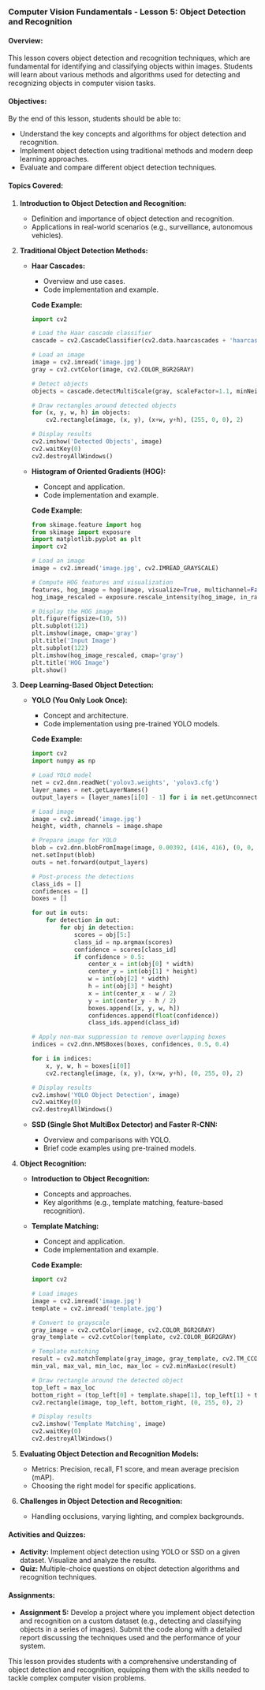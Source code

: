 ### Computer Vision Fundamentals - Lesson 5: Object Detection and Recognition

#### Overview:

This lesson covers object detection and recognition techniques, which are fundamental for identifying and classifying objects within images. Students will learn about various methods and algorithms used for detecting and recognizing objects in computer vision tasks.

#### Objectives:

By the end of this lesson, students should be able to:

- Understand the key concepts and algorithms for object detection and recognition.
- Implement object detection using traditional methods and modern deep learning approaches.
- Evaluate and compare different object detection techniques.

#### Topics Covered:

1. **Introduction to Object Detection and Recognition:**

   - Definition and importance of object detection and recognition.
   - Applications in real-world scenarios (e.g., surveillance, autonomous vehicles).

2. **Traditional Object Detection Methods:**

   - **Haar Cascades:**

     - Overview and use cases.
     - Code implementation and example.

     **Code Example:**

     ```python
     import cv2

     # Load the Haar cascade classifier
     cascade = cv2.CascadeClassifier(cv2.data.haarcascades + 'haarcascade_frontalface_default.xml')

     # Load an image
     image = cv2.imread('image.jpg')
     gray = cv2.cvtColor(image, cv2.COLOR_BGR2GRAY)

     # Detect objects
     objects = cascade.detectMultiScale(gray, scaleFactor=1.1, minNeighbors=5, minSize=(30, 30))

     # Draw rectangles around detected objects
     for (x, y, w, h) in objects:
         cv2.rectangle(image, (x, y), (x+w, y+h), (255, 0, 0), 2)

     # Display results
     cv2.imshow('Detected Objects', image)
     cv2.waitKey(0)
     cv2.destroyAllWindows()
     ```

   - **Histogram of Oriented Gradients (HOG):**

     - Concept and application.
     - Code implementation and example.

     **Code Example:**

     ```python
     from skimage.feature import hog
     from skimage import exposure
     import matplotlib.pyplot as plt
     import cv2

     # Load an image
     image = cv2.imread('image.jpg', cv2.IMREAD_GRAYSCALE)

     # Compute HOG features and visualization
     features, hog_image = hog(image, visualize=True, multichannel=False)
     hog_image_rescaled = exposure.rescale_intensity(hog_image, in_range=(0, 10))

     # Display the HOG image
     plt.figure(figsize=(10, 5))
     plt.subplot(121)
     plt.imshow(image, cmap='gray')
     plt.title('Input Image')
     plt.subplot(122)
     plt.imshow(hog_image_rescaled, cmap='gray')
     plt.title('HOG Image')
     plt.show()
     ```

3. **Deep Learning-Based Object Detection:**

   - **YOLO (You Only Look Once):**

     - Concept and architecture.
     - Code implementation using pre-trained YOLO models.

     **Code Example:**

     ```python
     import cv2
     import numpy as np

     # Load YOLO model
     net = cv2.dnn.readNet('yolov3.weights', 'yolov3.cfg')
     layer_names = net.getLayerNames()
     output_layers = [layer_names[i[0] - 1] for i in net.getUnconnectedOutLayers()]

     # Load image
     image = cv2.imread('image.jpg')
     height, width, channels = image.shape

     # Prepare image for YOLO
     blob = cv2.dnn.blobFromImage(image, 0.00392, (416, 416), (0, 0, 0), True, crop=False)
     net.setInput(blob)
     outs = net.forward(output_layers)

     # Post-process the detections
     class_ids = []
     confidences = []
     boxes = []

     for out in outs:
         for detection in out:
             for obj in detection:
                 scores = obj[5:]
                 class_id = np.argmax(scores)
                 confidence = scores[class_id]
                 if confidence > 0.5:
                     center_x = int(obj[0] * width)
                     center_y = int(obj[1] * height)
                     w = int(obj[2] * width)
                     h = int(obj[3] * height)
                     x = int(center_x - w / 2)
                     y = int(center_y - h / 2)
                     boxes.append([x, y, w, h])
                     confidences.append(float(confidence))
                     class_ids.append(class_id)

     # Apply non-max suppression to remove overlapping boxes
     indices = cv2.dnn.NMSBoxes(boxes, confidences, 0.5, 0.4)

     for i in indices:
         x, y, w, h = boxes[i[0]]
         cv2.rectangle(image, (x, y), (x+w, y+h), (0, 255, 0), 2)

     # Display results
     cv2.imshow('YOLO Object Detection', image)
     cv2.waitKey(0)
     cv2.destroyAllWindows()
     ```

   - **SSD (Single Shot MultiBox Detector) and Faster R-CNN:**
     - Overview and comparisons with YOLO.
     - Brief code examples using pre-trained models.

4. **Object Recognition:**

   - **Introduction to Object Recognition:**

     - Concepts and approaches.
     - Key algorithms (e.g., template matching, feature-based recognition).

   - **Template Matching:**

     - Concept and application.
     - Code implementation and example.

     **Code Example:**

     ```python
     import cv2

     # Load images
     image = cv2.imread('image.jpg')
     template = cv2.imread('template.jpg')

     # Convert to grayscale
     gray_image = cv2.cvtColor(image, cv2.COLOR_BGR2GRAY)
     gray_template = cv2.cvtColor(template, cv2.COLOR_BGR2GRAY)

     # Template matching
     result = cv2.matchTemplate(gray_image, gray_template, cv2.TM_CCOEFF_NORMED)
     min_val, max_val, min_loc, max_loc = cv2.minMaxLoc(result)

     # Draw rectangle around the detected object
     top_left = max_loc
     bottom_right = (top_left[0] + template.shape[1], top_left[1] + template.shape[0])
     cv2.rectangle(image, top_left, bottom_right, (0, 255, 0), 2)

     # Display results
     cv2.imshow('Template Matching', image)
     cv2.waitKey(0)
     cv2.destroyAllWindows()
     ```

5. **Evaluating Object Detection and Recognition Models:**

   - Metrics: Precision, recall, F1 score, and mean average precision (mAP).
   - Choosing the right model for specific applications.

6. **Challenges in Object Detection and Recognition:**
   - Handling occlusions, varying lighting, and complex backgrounds.

#### Activities and Quizzes:

- **Activity:** Implement object detection using YOLO or SSD on a given dataset. Visualize and analyze the results.
- **Quiz:** Multiple-choice questions on object detection algorithms and recognition techniques.

#### Assignments:

- **Assignment 5:** Develop a project where you implement object detection and recognition on a custom dataset (e.g., detecting and classifying objects in a series of images). Submit the code along with a detailed report discussing the techniques used and the performance of your system.

This lesson provides students with a comprehensive understanding of object detection and recognition, equipping them with the skills needed to tackle complex computer vision problems.
